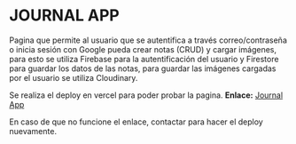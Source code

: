 # JOURNAL APP

Pagina que permite al usuario que se autentifica a través correo/contraseña o inicia sesión con Google pueda crear notas (CRUD) y cargar imágenes, para esto se utiliza Firebase para la autentificación del usuario y Firestore para guardar los datos de las notas, para guardar las imágenes cargadas por el usuario se utiliza Cloudinary.

Se realiza el deploy en vercel para poder probar la pagina.
**Enlace:** [Journal App](https://journal-app-six-psi.vercel.app)

En caso de que no funcione el enlace, contactar para hacer el deploy nuevamente.